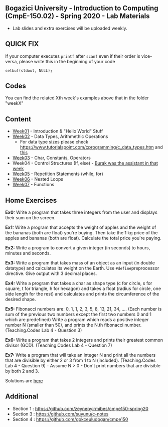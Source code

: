 ## Bogazici University - Introduction to Computing (CmpE-150.02) - Spring 2020 - Lab Materials

- Lab slides and extra exercises will be uploaded weekly.

## QUICK FIX
If your computer executes `printf` after `scanf` even if their order is vice-versa, please write this in the beginning of your code 

`setbuf(stdout, NULL);` 

## Codes
You can find the related Xth week's examples above that in the folder "weekX"

## Content

* [Week01](https://github.com/melsener/cmpe150/tree/master/week01) - Introduction & "Hello World" Stuff
* [Week02](https://github.com/melsener/cmpe150/tree/master/week02) - Data Types, Arithmethic Operations
	- For data type sizes please check https://www.tutorialspoint.com/cprogramming/c_data_types.htm and [this](https://github.com/melsener/cmpe150/tree/master/week02/w2_exercise4.c)
* [Week03](https://github.com/melsener/cmpe150/tree/master/week03) - Char, Constants, Operators
* Week04 - Control Structures (If, else) - [Burak was the assistant in that week](https://github.com/suyunu/c-notes/tree/master/Week_04)
* [Week05](https://github.com/melsener/cmpe150/tree/master/week05) - Repetition Statements (while, for)
* [Week06](https://github.com/melsener/cmpe150/tree/master/week06) - Nested Loops 
* [Week07](https://github.com/melsener/cmpe150/tree/master/week07) - Functions



## Home Exercises
**Ex0:** Write a program that takes three integers from the user and displays their sum on the screen.

**Ex1:**  Write a program that accepts the weight of apples and the weight of the bananas (both are float) you're buying. Then take the 1 kg price of the apples and bananas (both are float). Calculate the total price you're paying.

**Ex2:** Write a program to convert a given integer (in seconds) to hours, minutes and seconds.

**Ex3:** Write a program that takes mass of an object as an input (in double datatype) and calculates its weight on the Earth. Use `#define`preprocessor directive. Give output with 3 decimal places.

**Ex4:** Write a program that takes a char as shape type (c for circle, s for square, t for triangle, h for hexagon) and takes a float (radius for circle, one side length for the rest) and calculates and prints the circumference of the desired shape.

**Ex5:** Fibonacci numbers are: 0, 1, 1, 2, 3, 5, 8, 13, 21, 34, .... 
(Each number is sum of the previous two numbers except the first two numbers 0 and 1 which are predefined) Write a program which reads a positive integer number N (smaller than 50), and prints the N.th fibonacci number. (Teaching.Codes Lab 4 - Question 3)

**Ex6:** Write a program that takes 2 integers and prints their greatest common divisor (GCD). (Teaching.Codes Lab 4 - Question 7)

**Ex7:** Write a program that will take an integer N and print all the numbers that are divisible by either 2 or 3 from 1 to N (included). (Teaching.Codes Lab 4 - Question 9)
	- Assume N > 0 
	- Don't print numbers that are divisible by both 2 and 3. 

Solutions are [here](https://github.com/melsener/cmpe150/tree/master/exercise_solutions)

## Additional
* Section 1 : https://github.com/zeynepyirmibes/cmpe150-spring20 
* Section 3 : https://github.com/suyunu/c-notes
* Section 4 : https://github.com/gokceuludogan/cmpe150